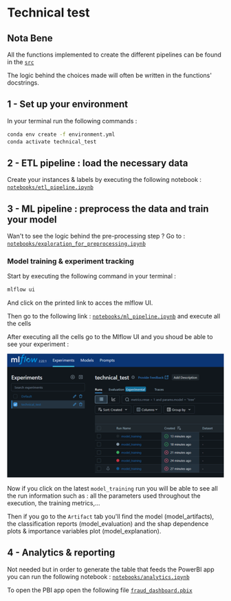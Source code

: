 # **Technical test**

## **Nota Bene**
All the functions implemented to create the different pipelines can be found in the [`src`](src)

The logic behind the choices made will often be written in the functions' docstrings.

## **1 - Set up your environment**

In your terminal run the following commands : 

```bash
conda env create -f environment.yml
conda activate technical_test
```

## **2 - ETL pipeline : load the necessary data**

Create your instances & labels by executing the following notebook : [`notebooks/etl_pipeline.ipynb`](notebooks/etl_pipeline.ipynb)

## **3 - ML pipeline : preprocess the data and train your model**

Wan't to see the logic behind the pre-processing step ? Go to : [`notebooks/exploration_for_preprocessing.ipynb`](notebooks/exploration_for_preprocessing.ipynb)


### **Model training & experiment tracking**

Start by executing the following command in your terminal :

```bash
mlflow ui
```

And click on the printed link to acces the mlflow UI.

Then go to the following link : [`notebooks/ml_pipeline.ipynb`](notebooks/ml_pipeline.ipynb) and execute all the cells

After executing all the cells go to the Mlflow UI and you shoud be able to see your experiment : 

![alt text](image.png)

Now if you click on the latest `model_training` run you will be able to see all the run information such as : all the parameters used throughout the execution, the training metrics,...

Then if you go to the `Artifact` tab you'll find the model (model_artifacts), the classification reports (model_evaluation) and the shap dependence plots & importance variables plot (model_explanation).

## **4 - Analytics & reporting**

Not needed but in order to generate the table that feeds the PowerBI app you can run the following notebook : [`notebooks/analytics.ipynb`](notebooks/analytics.ipynb)

To open the PBI app open the following file [`fraud_dashboard.pbix`](fraud_dashboard.pbix)